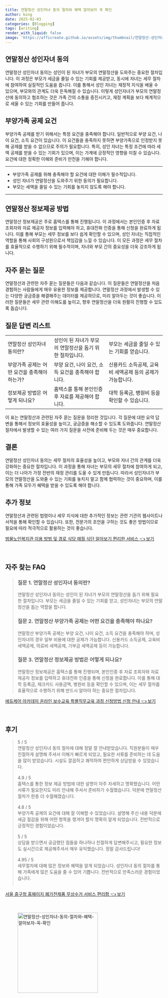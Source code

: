 ```yaml
---
title: 연말정산 성인자녀 동의 절차와 혜택 알아보자 꼭 확인
author: bing
date: 2025-02-03
categories: [Blogging]
tags: [writing]
render_with_liquid: false
image: 'https://afficreate.github.io/assets/img/thumbnail/연말정산-성인자녀-동의-절차와-혜택-알아보자-꼭-확인.webp'
---
```



<h2 id='연말정산_성인자녀_동의'>연말정산 성인자녀 동의</h2>

<p>연말정산 성인자녀 동의는 성인이 된 자녀가 부모의 연말정산을 도와주는 중요한 절차입니다. 이 과정은 부모가 세금을 줄일 수 있는 기회를 제공받고, 동시에 자녀는 세무 절차에 참여하여 실질적인 도움을 줍니다. 이를 통해서 성인 자녀는 재정적 지식을 배울 수 있으며, 부모와의 관계도 더욱 돈독해질 수 있습니다. 이렇게 성인자녀가 부모의 연말정산에 동의하고 협조하는 것은 가족 간의 소통을 증진시키고, 재정 계획을 보다 체계적으로 세울 수 있는 기회를 만들어 줍니다.</p>

<h2 id='부양가족_공제_요건'>부양가족 공제 요건</h2>

<p>부양가족 공제를 받기 위해서는 특정 요건을 충족해야 합니다. 일반적으로 부양 요건, 나이 요건, 소득 요건이 있습니다. 이 요건들을 충족하지 못하면 부양가족으로 인정받지 못해 공제를 받을 수 없으므로 주의가 필요합니다. 특히, 성인 자녀는 특정 조건에 따라 세액 공제를 받을 수 있는 기회가 있으며, 이는 가계에 긍정적인 영향을 미칠 수 있습니다. 요건에 대한 정확한 이해와 준비가 만전을 기해야 합니다.</p>

<hr />

<ul>
    <li>부양가족 공제를 위해 충족해야 할 요건에 대한 이해가 필수적입니다.</li>
    <li>성인 자녀가 연말정산을 도와주기 위한 동의가 필요합니다.</li>
    <li>부모는 세액을 줄일 수 있는 기회를 놓치지 않도록 해야 합니다.</li>
</ul>

<hr />

<h2 id='정보제공_방법'>연말정산 정보제공 방법</h2>

<p>연말정산 정보제공은 주로 홈택스를 통해 진행됩니다. 이 과정에서는 본인인증 후 자료 조회자와 자료 제공자 정보를 입력해야 하고, 휴대전화 인증을 통해 신청을 완료하게 됩니다. 이를 통해 부모는 세무 정보를 보다 쉽게 확인할 수 있으며, 성인 자녀는 직접적인 역할을 통해 사회의 구성원으로서 책임감을 느낄 수 있습니다. 이 모든 과정은 세무 절차를 효율적으로 수행하기 위해 필수적이며, 자녀와 부모 간의 중요성을 더욱 강조하게 됩니다.</p>

<h2 id='자주_묻는_질문'>자주 묻는 질문</h2>

<p>연말정산과 관련한 자주 묻는 질문들은 다음과 같습니다. 이 질문들은 연말정산을 처음 경험하는 사람들에게 매우 유용한 정보를 제공합니다. 연말정산 과정에서 발생할 수 있는 다양한 궁금증을 해결해주는 데이터를 제공하므로, 미리 알아두는 것이 좋습니다. 이러한 질문들은 세무 관련 이해도를 높이고, 향후 연말정산을 더욱 원활히 진행할 수 있도록 돕습니다.</p>

<h2 id='질문_답변_리스트'>질문 답변 리스트</h2>

<table>
    <tr>
        <td>연말정산 성인자녀 동의란?</td>
        <td>성인이 된 자녀가 부모의 연말정산을 돕기 위한 절차입니다.</td>
        <td>부모는 세금을 줄일 수 있는 기회를 얻습니다.</td>
    </tr>
    <tr>
        <td>부양가족 공제는 어떤 요건을 충족해야 하는가?</td>
        <td>부양 요건, 나이 요건, 소득 요건을 충족해야 합니다.</td>
        <td>신용카드 소득공제, 교육비 세액공제 등의 공제가 가능합니다.</td>
    </tr>
    <tr>
        <td>정보제공 방법은 어떻게 되나요?</td>
        <td>홈택스를 통해 본인인증 후 자료를 제공해야 합니다.</td>
        <td>대학 등록금, 병원비 등을 확인할 수 있습니다.</td>
    </tr>
</table>

<p>이 표는 연말정산과 관련된 자주 묻는 질문을 정리한 것입니다. 각 질문에 대한 요약 답변을 통해서 정보의 효율성을 높이고, 궁금증을 해소할 수 있도록 도와줍니다. 연말정산 절차에서 발생할 수 있는 여러 가지 질문을 사전에 준비해 두는 것은 매우 중요합니다.</p>

<h2 id='결론'>결론</h2>

<p>연말정산 성인자녀 동의는 세무 절차의 효율성을 높이고, 부모와 자녀 간의 관계를 더욱 강화하는 중요한 절차입니다. 이 과정을 통해 자녀는 부모의 세무 절차에 참여하게 되고, 이는 더 나아가 가정 전반의 재정 관리를 도울 수 있게 만듭니다. 따라서 성인자녀가 부모의 연말정산을 도와줄 수 있는 기회를 놓치지 말고 함께 협력하는 것이 중요하며, 이를 통해 가족 모두가 혜택을 받을 수 있도록 해야 합니다.</p>

<h2 id='추가_정보'>추가 정보</h2>

<p>연말정산과 관련된 법령이나 세무 지식에 대한 추가적인 정보는 관련 기관의 웹사이트나 서적을 통해 확인할 수 있습니다. 또한, 전문가의 조언을 구하는 것도 좋은 방법이므로 필요에 따라 적극적으로 활용하는 것이 좋습니다.</p>


<p><a class="click-button" title="범물노인복지관 이용 방법 및 경로 식당 매월 식단 알아보기 편리한 서비스" href="https://afficreate.github.io/posts/%EB%B2%94%EB%AC%BC%EB%85%B8%EC%9D%B8%EB%B3%B5%EC%A7%80%EA%B4%80-%EC%9D%B4%EC%9A%A9-%EB%B0%A9%EB%B2%95-%EB%B0%8F-%EA%B2%BD%EB%A1%9C-%EC%8B%9D%EB%8B%B9-%EB%A7%A4%EC%9B%94-%EC%8B%9D%EB%8B%A8-%EC%95%8C%EC%95%84%EB%B3%B4%EA%B8%B0-%ED%8E%B8%EB%A6%AC%ED%95%9C-%EC%84%9C%EB%B9%84%EC%8A%A4/" rel="dofollow">범물노인복지관 이용 방법 및 경로 식당 매월 식단 알아보기 편리한 서비스 👈 보기</a></p><br>
<h2 id='자주_찾는_FAQ'>자주 찾는 FAQ</h2>
<div itemscope="" itemtype="https://schema.org/FAQPage"> 
<blockquote> 
<div itemscope="" itemprop="mainEntity" itemtype="https://schema.org/Question"> 
<h3 itemprop="name">질문 1. 연말정산 성인자녀 동의란?</h3> 
<div itemscope="" itemprop="acceptedAnswer" itemtype="https://schema.org/Answer"> 
<span itemprop="text"> 
<p>연말정산 성인자녀 동의는 성인이 된 자녀가 부모의 연말정산을 돕기 위해 필요한 절차입니다. 부모는 세금을 줄일 수 있는 기회를 얻고, 성인자녀는 부모의 연말정산을 돕는 역할을 합니다.</p> 
</span> 
</div> 
</div> 

<div itemscope="" itemprop="mainEntity" itemtype="https://schema.org/Question"> 
<h3 itemprop="name">질문 2. 연말정산 부양가족 공제는 어떤 요건을 충족해야 하나요?</h3> 
<div itemscope="" itemprop="acceptedAnswer" itemtype="https://schema.org/Answer"> 
<span itemprop="text"> 
<p>연말정산 부양가족 공제는 부양 요건, 나이 요건, 소득 요건을 충족해야 하며, 성인자녀의 경우 일부 비용에 대한 공제가 가능합니다. 신용카드 소득공제, 교육비 세액공제, 의료비 세액공제, 기부금 세액공제 등이 가능합니다.</p> 
</span> 
</div> 
</div> 

<div itemscope="" itemprop="mainEntity" itemtype="https://schema.org/Question"> 
<h3 itemprop="name">질문 3. 연말정산 정보제공 방법은 어떻게 되나요?</h3> 
<div itemscope="" itemprop="acceptedAnswer" itemtype="https://schema.org/Answer"> 
<span itemprop="text"> 
<p>연말정산 정보제공은 홈택스를 통해 진행되며, 본인인증 후 자료 조회자와 자료 제공자 정보를 입력하고 휴대전화 인증을 통해 신청을 완료합니다. 이를 통해 대학 등록금, 체크카드 사용금액, 병원비 등을 확인할 수 있으며, 이는 세무 절차를 효율적으로 수행하기 위해 반드시 알아야 하는 중요한 절차입니다.</p> 
</span> 
</div> 
</div> 
</blockquote> 
</div>
<p><a class="click-button" title="에듀케어 아카데미 온라인 보수교육 특별직무교육 과정 신청방법 신청 안내" href="https://afficreate.github.io/posts/%EC%97%90%EB%93%80%EC%BC%80%EC%96%B4-%EC%95%84%EC%B9%B4%EB%8D%B0%EB%AF%B8-%EC%98%A8%EB%9D%BC%EC%9D%B8-%EB%B3%B4%EC%88%98%EA%B5%90%EC%9C%A1-%ED%8A%B9%EB%B3%84%EC%A7%81%EB%AC%B4%EA%B5%90%EC%9C%A1-%EA%B3%BC%EC%A0%95-%EC%8B%A0%EC%B2%AD%EB%B0%A9%EB%B2%95-%EC%8B%A0%EC%B2%AD-%EC%95%88%EB%82%B4/" rel="dofollow">에듀케어 아카데미 온라인 보수교육 특별직무교육 과정 신청방법 신청 안내 👈 보기</a></p><br>
<h2 id='후기'>후기</h2>
<div itemscope itemtype="https://schema.org/Product">
  <blockquote>
  <div itemprop="review" itemscope itemtype="https://schema.org/Review">
      <div itemprop="reviewRating" itemscope itemtype="https://schema.org/Rating"> <span itemprop="ratingValue">5</span> / <span itemprop="bestRating">5</span> </div>
      <span itemprop="reviewBody">연말정산 성인자녀 동의 절차에 대해 정말 잘 안내받았습니다. 직원분들이 매우 친절하게 설명해 주셔서 이해가 빠르게 되었고, 필요한 서류를 준비하는 데 도움을 많이 받았습니다. 시설도 깔끔하고 쾌적하여 편안하게 상담받을 수 있었습니다.</span>
  </div>
  <br>
  <div itemprop="review" itemscope itemtype="https://schema.org/Review">
      <div itemprop="reviewRating" itemscope itemtype="https://schema.org/Rating"> <span itemprop="ratingValue">4.9</span> / <span itemprop="bestRating">5</span> </div>
      <span itemprop="reviewBody">홈택스를 통한 정보 제공 방법에 대한 설명이 아주 자세하고 명확했습니다. 어떤 서류가 필요한지도 미리 안내해 주셔서 준비하기 수월했습니다. 덕분에 연말정산 절차가 한층 더 수월해졌습니다.</span>
  </div>
  <br>
  <div itemprop="review" itemscope itemtype="https://schema.org/Review">
      <div itemprop="reviewRating" itemscope itemtype="https://schema.org/Rating"> <span itemprop="ratingValue">4.8</span> / <span itemprop="bestRating">5</span> </div>
      <span itemprop="reviewBody">부양가족 공제의 요건에 대해 잘 이해할 수 있었습니다. 설명해 주신 내용 덕분에 세금 절감을 위해 어떤 항목을 챙겨야 할지 명확히 알게 되었습니다. 전반적으로 긍정적인 경험이었습니다.</span>
  </div>
  <br>
  <div itemprop="review" itemscope itemtype="https://schema.org/Review">
      <div itemprop="reviewRating" itemscope itemtype="https://schema.org/Rating"> <span itemprop="ratingValue">5</span> / <span itemprop="bestRating">5</span> </div>
      <span itemprop="reviewBody">상담을 받으면서 궁금했던 점들을 하나하나 친절하게 답변해주시고, 필요한 정보도 실시간으로 제공해주셔서 매우 유익했습니다. 정말 감사드립니다!</span>
  </div>
  <br>
  <div itemprop="review" itemscope itemtype="https://schema.org/Review">
      <div itemprop="reviewRating" itemscope itemtype="https://schema.org/Rating"> <span itemprop="ratingValue">4.95</span> / <span itemprop="bestRating">5</span> </div>
      <span itemprop="reviewBody">세무절차에 대해 많은 정보와 혜택을 알게 되었습니다. 성인자녀 동의 절차를 통해 가족에게 많은 도움을 줄 수 있어 기쁩니다. 전반적으로 만족스러운 경험이었습니다.</span>
  </div>
  <br>
  </blockquote>
</div>
<p><a class="click-button" title="서울 중구청 홈페이지 폐가전제품 무상수거 서비스 편리함" href="https://afficreate.github.io/posts/%EC%84%9C%EC%9A%B8-%EC%A4%91%EA%B5%AC%EC%B2%AD-%ED%99%88%ED%8E%98%EC%9D%B4%EC%A7%80-%ED%8F%90%EA%B0%80%EC%A0%84%EC%A0%9C%ED%92%88-%EB%AC%B4%EC%83%81%EC%88%98%EA%B1%B0-%EC%84%9C%EB%B9%84%EC%8A%A4-%ED%8E%B8%EB%A6%AC%ED%95%A8/" rel="dofollow">서울 중구청 홈페이지 폐가전제품 무상수거 서비스 편리함 👈 보기</a></p><br>
<figure class="image"><img src="https://afficreate.github.io/assets/img/thumbnail/연말정산-성인자녀-동의-절차와-혜택-알아보자-꼭-확인.webp" alt="연말정산-성인자녀-동의-절차와-혜택-알아보자-꼭-확인" width="256" height="256"></figure>